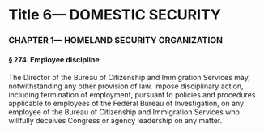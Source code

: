 
# Title 6— DOMESTIC SECURITY
### CHAPTER 1— HOMELAND SECURITY ORGANIZATION
#### § 274. Employee discipline

The Director of the Bureau of Citizenship and Immigration Services may, notwithstanding any other provision of law, impose disciplinary action, including termination of employment, pursuant to policies and procedures applicable to employees of the Federal Bureau of Investigation, on any employee of the Bureau of Citizenship and Immigration Services who willfully deceives Congress or agency leadership on any matter.
